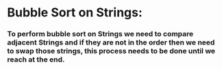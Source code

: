 # Bubble Sort on Strings:
### To perform bubble sort on Strings we need to compare adjacent Strings and if they are not in the order then we need to swap those strings, this process needs to be done until we reach at the end. 
 
